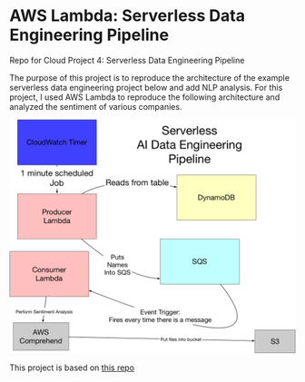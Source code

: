 # AWS Lambda: Serverless Data Engineering Pipeline
Repo for Cloud Project 4: Serverless Data Engineering Pipeline

The purpose of this project is to reproduce the architecture of the example serverless data engineering project below and add NLP analysis. For this project, I used AWS Lambda to reproduce the following architecture and analyzed the sentiment of various companies.

![](https://github.com/vmtang11/aws_serverless/blob/main/serverless_pipeline.png)

This project is based on [this repo](https://github.com/noahgift/awslambda)
